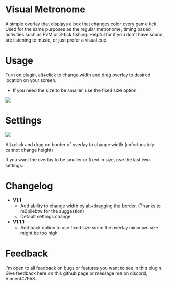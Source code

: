 # Visual Metronome
A simple overlay that displays a box that changes color every game tick. Used for the same purposes as the regular metronome, timing based activities such as PvM or 3-tick fishing. Helpful for if you don't have sound, are listening to music, or just prefer a visual cue.

# Usage
Turn on plugin, alt+click to change width and drag overlay to desired location on your screen. 

- If you need the size to be smaller, use the fixed size option.

![](https://i.imgur.com/8Idrquz.gif)

# Settings
![](https://i.imgur.com/sLeH87q.png)

Alt+click and drag on border of overlay to change width (unfortunately cannot change height)

If you want the overlay to be smaller or fixed in size, use the last two settings.

# Changelog
- **V1.1**
    - Add ability to change width by alt+dragging the border. (Thanks to m0bilebtw for the suggestion)
    - Default settings change
- **V1.1.1**
    - Add back option to use fixed size since the overlay minimum size might be too high.
    
# Feedback
I'm open to all feedback on bugs or features you want to see in this plugin. Give feedback here on this github page or message me on discord, Vincent#7958.
